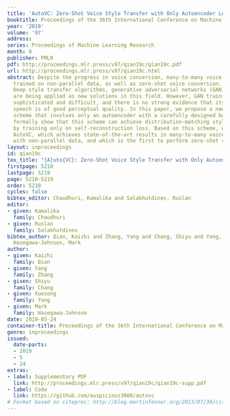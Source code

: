 ```yaml
---
title: 'AutoVC: Zero-Shot Voice Style Transfer with Only Autoencoder Loss'
booktitle: Proceedings of the 36th International Conference on Machine Learning
year: '2019'
volume: '97'
address: 
series: Proceedings of Machine Learning Research
month: 0
publisher: PMLR
pdf: http://proceedings.mlr.press/v97/qian19c/qian19c.pdf
url: http://proceedings.mlr.press/v97/qian19c.html
abstract: Despite the progress in voice conversion, many-to-many voice conversion
  trained on non-parallel data, as well as zero-shot voice conversion, remains under-explored.
  Deep style transfer algorithms, generative adversarial networks (GAN) in particular,
  are being applied as new solutions in this field. However, GAN training is very
  sophisticated and difficult, and there is no strong evidence that its generated
  speech is of good perceptual quality. In this paper, we propose a new style transfer
  scheme that involves only an autoencoder with a carefully designed bottleneck. We
  formally show that this scheme can achieve distribution-matching style transfer
  by training only on self-reconstruction loss. Based on this scheme, we proposed
  AutoVC, which achieves state-of-the-art results in many-to-many voice conversion
  with non-parallel data, and which is the first to perform zero-shot voice conversion.
layout: inproceedings
id: qian19c
tex_title: "{A}uto{VC}: Zero-Shot Voice Style Transfer with Only Autoencoder Loss"
firstpage: 5210
lastpage: 5219
page: 5210-5219
order: 5210
cycles: false
bibtex_editor: Chaudhuri, Kamalika and Salakhutdinov, Ruslan
editor:
- given: Kamalika
  family: Chaudhuri
- given: Ruslan
  family: Salakhutdinov
bibtex_author: Qian, Kaizhi and Zhang, Yang and Chang, Shiyu and Yang, Xuesong and
  Hasegawa-Johnson, Mark
author:
- given: Kaizhi
  family: Qian
- given: Yang
  family: Zhang
- given: Shiyu
  family: Chang
- given: Xuesong
  family: Yang
- given: Mark
  family: Hasegawa-Johnson
date: 2019-05-24
container-title: Proceedings of the 36th International Conference on Machine Learning
genre: inproceedings
issued:
  date-parts:
  - 2019
  - 5
  - 24
extras:
- label: Supplementary PDF
  link: http://proceedings.mlr.press/v97/qian19c/qian19c-supp.pdf
- label: Code
  link: https://github.com/auspicious3000/autovc
# Format based on citeproc: http://blog.martinfenner.org/2013/07/30/citeproc-yaml-for-bibliographies/
---
```


